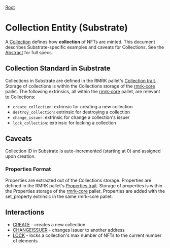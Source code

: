 [Root](../)

# Collection Entity (Substrate)

A [Collection](../../abstract/entities/collection.md) defines how **collection** of NFTs are minted.  This document describes Substrate-specific examples and caveats for Collections.  See the [Abstract](../../abstract/entities/collection.md) for full specs.

## Collection Standard in Substrate

Collections in Substrate are defined in the RMRK pallet's [Collection trait](https://github.com/rmrk-team/rmrk-substrate/blob/main/traits/src/collection.rs).  Storage of collections is within the Collections storage of the [rmrk-core](https://github.com/rmrk-team/rmrk-substrate/blob/main/pallets/rmrk-core/src/lib.rs) pallet.  The following extrinsics, all within the [rmrk-core](https://github.com/rmrk-team/rmrk-substrate/blob/main/pallets/rmrk-core/src/lib.rs) pallet, are relevant to Collections:
- `create_collection`: extrinsic for creating a new collection
- `destroy_collection`: extrinsic for destroying a collection
- `change_issuer`: extrinsic for change a collection's issuer
- `lock_collection`: extrinsic for locking a collection

## Caveats

Collection ID in Substrate is auto-incremented (starting at 0) and assigned upon creation.

### Properties Format

Properties are extracted out of the Collections storage.  Properties are defined in the RMRK pallet's [Properties trait](https://github.com/rmrk-team/rmrk-substrate/blob/main/traits/src/property.rs).  Storage of properties is within the Properties storage of the [rmrk-core](https://github.com/rmrk-team/rmrk-substrate/blob/main/pallets/rmrk-core/src/lib.rs) pallet.  Properties are added with the set_property extrinsic in the same rmrk-core pallet.

## Interactions

- [CREATE](../interactions/create.md) - creates a new collection
- [CHANGEISSUER](../interactions/changeissuer.md) - changes issuer to another address
- [LOCK](../interactions/lock.md) - locks a collection's max number of NFTs to the current number of
  elements
